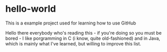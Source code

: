 
# hello-world
This is a example project used for learning how to use GitHub

Hello there everybody who's reading this - if you're doing so you must be bored - I like porgramming in C (i know, quite old-fashioned) and in Java, which is mainly what I've learned, but willing to improve this list.
